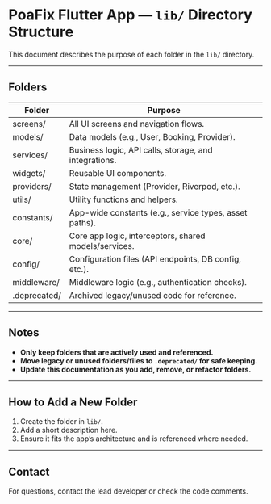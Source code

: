 # PoaFix Flutter App — `lib/` Directory Structure

This document describes the purpose of each folder in the `lib/` directory.

---

## Folders

| Folder      | Purpose                                                                 |
|-------------|-------------------------------------------------------------------------|
| screens/    | All UI screens and navigation flows.                                     |
| models/     | Data models (e.g., User, Booking, Provider).                            |
| services/   | Business logic, API calls, storage, and integrations.                   |
| widgets/    | Reusable UI components.                                                 |
| providers/  | State management (Provider, Riverpod, etc.).                            |
| utils/      | Utility functions and helpers.                                          |
| constants/  | App-wide constants (e.g., service types, asset paths).                  |
| core/       | Core app logic, interceptors, shared models/services.                   |
| config/     | Configuration files (API endpoints, DB config, etc.).                   |
| middleware/ | Middleware logic (e.g., authentication checks).                         |
| .deprecated/| Archived legacy/unused code for reference.                              |

---

## Notes

- **Only keep folders that are actively used and referenced.**
- **Move legacy or unused folders/files to `.deprecated/` for safe keeping.**
- **Update this documentation as you add, remove, or refactor folders.**

---

## How to Add a New Folder

1. Create the folder in `lib/`.
2. Add a short description here.
3. Ensure it fits the app’s architecture and is referenced where needed.

---

## Contact

For questions, contact the lead developer or check the code comments.